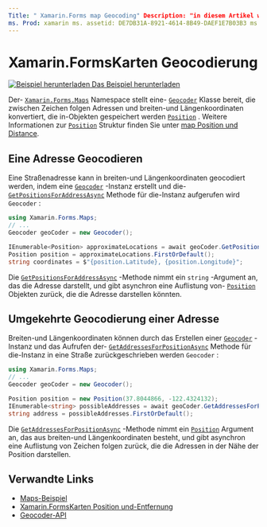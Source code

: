 ```yaml
---
Title: " Xamarin.Forms map Geocoding" Description: "in diesem Artikel wird erläutert, wie Sie Geocode-Kartendaten mithilfe von Geocodieren und umkehren Xamarin.Forms . Maps Geocoder-Klasse. "
ms. Prod: xamarin ms. assetid: DE7DB31A-8921-4614-8B49-DAEF1E7B03B3 ms. Technology: xamarin-Forms Author: davidbritch ms. Author: dabritch ms. Date: 10/22/2019 NO-LOC: [ Xamarin.Forms , Xamarin.Essentials ]
---
```


# <a name="xamarinforms-map-geocoding"></a>Xamarin.FormsKarten Geocodierung

[![Beispiel herunterladen](~/media/shared/download.png) Das Beispiel herunterladen](https://docs.microsoft.com/samples/xamarin/xamarin-forms-samples/workingwithmaps)

Der- [`Xamarin.Forms.Maps`](xref:Xamarin.Forms.Maps) Namespace stellt eine- [`Geocoder`](xref:Xamarin.Forms.Maps.Geocoder) Klasse bereit, die zwischen Zeichen folgen Adressen und breiten-und Längenkoordinaten konvertiert, die in-Objekten gespeichert werden [`Position`](xref:Xamarin.Forms.Maps.Position) . Weitere Informationen zur [`Position`](xref:Xamarin.Forms.Maps.Position) Struktur finden Sie unter [map Position und Distance](position-distance.md).

## <a name="geocode-an-address"></a>Eine Adresse Geocodieren

Eine Straßenadresse kann in breiten-und Längenkoordinaten geocodiert werden, indem eine [`Geocoder`](xref:Xamarin.Forms.Maps.Geocoder) -Instanz erstellt und die- [`GetPositionsForAddressAsync`](xref:Xamarin.Forms.Maps.Geocoder.GetPositionsForAddressAsync*) Methode für die-Instanz aufgerufen wird `Geocoder` :

```csharp
using Xamarin.Forms.Maps;
// ...
Geocoder geoCoder = new Geocoder();

IEnumerable<Position> approximateLocations = await geoCoder.GetPositionsForAddressAsync("Pacific Ave, San Francisco, California");
Position position = approximateLocations.FirstOrDefault();
string coordinates = $"{position.Latitude}, {position.Longitude}";
```

Die [`GetPositionsForAddressAsync`](xref:Xamarin.Forms.Maps.Geocoder.GetPositionsForAddressAsync*) -Methode nimmt ein `string` -Argument an, das die Adresse darstellt, und gibt asynchron eine Auflistung von- [`Position`](xref:Xamarin.Forms.Maps.Position) Objekten zurück, die die Adresse darstellen könnten.

## <a name="reverse-geocode-an-address"></a>Umgekehrte Geocodierung einer Adresse

Breiten-und Längenkoordinaten können durch das Erstellen einer [`Geocoder`](xref:Xamarin.Forms.Maps.Geocoder) -Instanz und das Aufrufen der- [`GetAddressesForPositionAsync`](xref:Xamarin.Forms.Maps.Geocoder.GetAddressesForPositionAsync*) Methode für die-Instanz in eine Straße zurückgeschrieben werden `Geocoder` :

```csharp
using Xamarin.Forms.Maps;
// ...
Geocoder geoCoder = new Geocoder();

Position position = new Position(37.8044866, -122.4324132);
IEnumerable<string> possibleAddresses = await geoCoder.GetAddressesForPositionAsync(position);
string address = possibleAddresses.FirstOrDefault();
```

Die [`GetAddressesForPositionAsync`](xref:Xamarin.Forms.Maps.Geocoder.GetAddressesForPositionAsync*) -Methode nimmt ein [`Position`](xref:Xamarin.Forms.Maps.Position) Argument an, das aus breiten-und Längenkoordinaten besteht, und gibt asynchron eine Auflistung von Zeichen folgen zurück, die die Adressen in der Nähe der Position darstellen.

## <a name="related-links"></a>Verwandte Links

- [Maps-Beispiel](https://docs.microsoft.com/samples/xamarin/xamarin-forms-samples/workingwithmaps)
- [Xamarin.FormsKarten Position und-Entfernung](position-distance.md)
- [Geocoder-API](xref:Xamarin.Forms.Maps.Geocoder)
